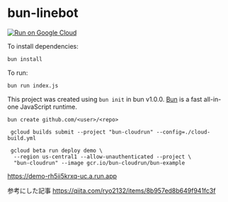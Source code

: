 # bun-linebot

[![Run on Google Cloud](https://deploy.cloud.run/button.svg)](https://deploy.cloud.run)

To install dependencies:

```bash
bun install
```

To run:

```bash
bun run index.js
```

This project was created using `bun init` in bun v1.0.0. [Bun](https://bun.sh) is a fast all-in-one JavaScript runtime.

```
bun create github.com/<user>/<repo>
```

```
 gcloud builds submit --project "bun-cloudrun" --config=./cloud-build.yml

 gcloud beta run deploy demo \
  --region us-central1 --allow-unauthenticated --project \
  "bun-cloudrun" --image gcr.io/bun-cloudrun/bun-example

```

https://demo-rh5ii5krxq-uc.a.run.app


 参考にした記事
 https://qiita.com/ryo2132/items/8b957ed8b649f941fc3f